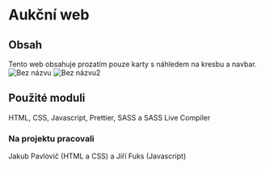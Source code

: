 # Aukční web
## Obsah
Tento web obsahuje prozatím pouze karty s náhledem na kresbu a navbar.
![Bez názvu](https://user-images.githubusercontent.com/92738343/159757630-4bd2b647-d2cc-417d-8bc4-83329f0160f8.png)
![Bez názvu2](https://user-images.githubusercontent.com/92738343/159757950-0fa744c7-461e-40bc-853e-e6843ed0fc78.png)
## Použité moduli
HTML, CSS, Javascript, Prettier, SASS a SASS Live Compiler
### Na projektu pracovali 
Jakub Pavlovič (HTML a CSS) a Jiří Fuks (Javascript)
